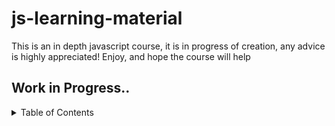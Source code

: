 # js-learning-material

This is an in depth javascript course, it is in progress of creation, any advice is highly appreciated!
Enjoy, and hope the course will help

## Work in Progress..

<details>

<summary>Table of Contents</summary>

<br>

<ul>
<li>
[001-js-introduction](https://github.com/puftare/js-learning-material/tree/master/001-js-introduction)
</li>
<li>
[002-data-types](https://github.com/puftare/js-learning-material/tree/master/002-data-types)
</li>
</ul>

[003-mathematical-operators](https://github.com/puftare/js-learning-material/tree/master/003-mathematical-operators)
[004-boolean-operators](https://github.com/puftare/js-learning-material/tree/master/004-boolean-operators)
[005-conditional-statements](https://github.com/puftare/js-learning-material/tree/master/005-conditional-statements)
[006-for-loops](https://github.com/puftare/js-learning-material/tree/master/006-for-loops)
[007-while-loops](https://github.com/puftare/js-learning-material/tree/master/007-while-loops)
[008-functions](https://github.com/puftare/js-learning-material/tree/master/008-functions)
[009-arrays](https://github.com/puftare/js-learning-material/tree/master/009-arrays)
[010-array-map](https://github.com/puftare/js-learning-material/tree/master/010-array-map)
[011-array-filter](https://github.com/puftare/js-learning-material/tree/master/011-array-filter)
[012-array-reduce](https://github.com/puftare/js-learning-material/tree/master/012-array-reduce)
[013-objects](https://github.com/puftare/js-learning-material/tree/master/013-objects)
[014-maps](https://github.com/puftare/js-learning-material/tree/master/014-maps)
[015-sets](https://github.com/puftare/js-learning-material/tree/master/015-sets)
[016-for-of-loops](https://github.com/puftare/js-learning-material/tree/master/016-for-of-loops)
[017-project-blackjack-game](https://github.com/puftare/js-learning-material/tree/master/017-Project-Blackjack-Game)
[018-promises](https://github.com/puftare/js-learning-material/tree/master/018-promises)
[019-error-handling](https://github.com/puftare/js-learning-material/tree/master/019-error-handling)
[020-async-await](https://github.com/puftare/js-learning-material/tree/master/020-async-await)
[021-array-object-spread-syntax](https://github.com/puftare/js-learning-material/tree/master/021-array-object-spread-syntax)
[022-destructuring-syntax](https://github.com/puftare/js-learning-material/tree/master/022-destructuring-syntax)
[023-ternary-operator](https://github.com/puftare/js-learning-material/tree/master/023-ternary-operator)
[024-switch-statement](https://github.com/puftare/js-learning-material/tree/master/024-switch-statement)
[025-generators](https://github.com/puftare/js-learning-material/tree/master/025-generators)
[026-async-generators](https://github.com/puftare/js-learning-material/tree/master/026-async-generators)
[027-symbols](https://github.com/puftare/js-learning-material/tree/master/027-symbols)
[028-regular-expressions](https://github.com/puftare/js-learning-material/tree/master/028-regular-expressions)
[029-modules](https://github.com/puftare/js-learning-material/tree/master/029-modules)

</details>
